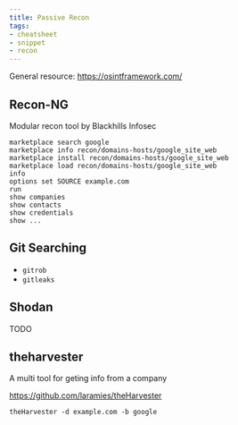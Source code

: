 ```yaml
---
title: Passive Recon
tags:
- cheatsheet
- snippet
- recon
---
```


General resource: https://osintframework.com/

## Recon-NG

Modular recon tool by Blackhills Infosec

```
marketplace search google
marketplace info recon/domains-hosts/google_site_web
marketplace install recon/domains-hosts/google_site_web
marketplace load recon/domains-hosts/google_site_web
info
options set SOURCE example.com
run
show companies
show contacts
show credentials
show ...
```

## Git Searching

- `gitrob`
- `gitleaks`

## Shodan

TODO

## theharvester

A multi tool for geting info from a company 

https://github.com/laramies/theHarvester

```
theHarvester -d example.com -b google
```
